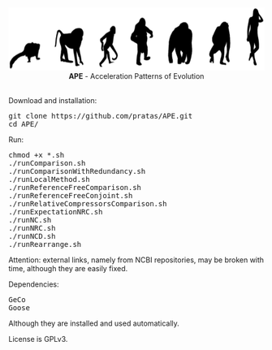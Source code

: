 <p align="center"><img src="imgs/logo.png"
alt="APE" height="124" border="0" />
<b>APE</b> - Acceleration Patterns of Evolution</p>
<br>
Download and installation:
<pre>
git clone https://github.com/pratas/APE.git
cd APE/
</pre>
Run:
<pre>
chmod +x *.sh
./runComparison.sh
./runComparisonWithRedundancy.sh
./runLocalMethod.sh
./runReferenceFreeComparison.sh
./runReferenceFreeConjoint.sh
./runRelativeCompressorsComparison.sh
./runExpectationNRC.sh
./runNC.sh
./runNRC.sh
./runNCD.sh
./runRearrange.sh
</pre>

Attention: external links, namely from NCBI repositories, may be broken with time, although they are easily fixed.

Dependencies:
<pre>
GeCo
Goose
</pre>
Although they are installed and used automatically.

License is GPLv3.
